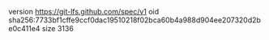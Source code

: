 version https://git-lfs.github.com/spec/v1
oid sha256:7733bf1cffe9ccf0dac19510218f02bca60b4a988d904ee207320d2be0c411e4
size 3136
